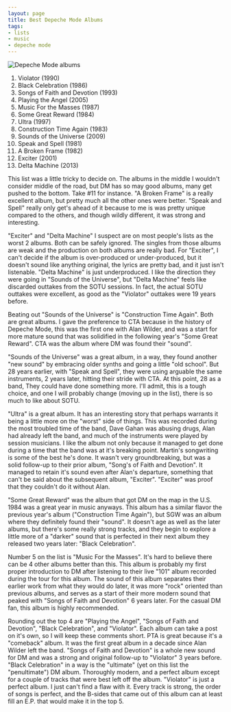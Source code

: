 ```yaml
---
layout: page
title: Best Depeche Mode Albums
tags: 
- lists
- music
- depeche mode
---
```


![Depeche Mode albums](http://www.depechemode.com/wp-content/uploads/2014/02/all-4_1.jpg)

1. Violator (1990)
2. Black Celebration (1986)
3. Songs of Faith and Devotion (1993)
4. Playing the Angel (2005)
5. Music For the Masses (1987)
6. Some Great Reward (1984)
7. Ultra (1997)
8. Construction Time Again (1983)
9. Sounds of the Universe (2009)
10. Speak and Spell (1981)
11. A Broken Frame (1982)
12. Exciter (2001)
13. Delta Machine (2013)

This list was a little tricky to decide on. The albums in the middle I wouldn't consider middle of the road, but DM has so may good albums, many get pushed to the bottom. Take #11 for instance. "A Broken Frame" is a really excellent album, but pretty much all the other ones were better. "Speak and Spell" really only get's ahead of it because to me is was pretty unique compared to the others, and though wildly different, it was strong and interesting. 

"Exciter" and "Delta Machine" I suspect are on most people's lists as the worst 2 albums. Both can be safely ignored. The singles from those albums are weak and the production on both albums are really bad. For "Exciter", I can't decide if the album is over-produced or under-produced, but it doesn't sound like anything original, the lyrics are pretty bad, and it just isn't listenable. "Delta Machine" is just underproduced. I like the direction they were going in "Sounds of the Universe", but "Delta Machine" feels like discarded outtakes from the SOTU sessions. In fact, the actual SOTU outtakes were excellent, as good as the "Violator" outtakes were 19 years before.

Beating out "Sounds of the Universe" is "Construction Time Again". Both are great albums. I gave the preference to CTA because in the history of Depeche Mode, this was the first one with Alan Wilder, and was a start for more mature sound that was solidified in the following year's "Some Great Reward". CTA was the album where DM was found their "sound". 

"Sounds of the Universe" was a great album, in a way, they found another "new sound" by embracing older synths and going a little "old school". But 28 years earlier, with "Speak and Spell", they were using arguable the same instruments, 2 years later, hitting their stride with CTA. At this point, 28 as a band, They could have done something more. I'll admit, this is a tough choice, and one I will probably change (moving up in the list), there is so much to like about SOTU.

"Ultra" is a great album. It has an interesting story that perhaps warrants it being a little more on the "worst" side of things. This was recorded during the most troubled time of the band, Dave Gahan was abusing drugs, Alan had already left the band, and much of the instruments were played by session musicians. I like the album not only because it managed to get done during a time that the band was at it's breaking point. Martin's songwriting is some of the best he's done. It wasn't very groundbreaking, but was a solid follow-up to their prior album, "Song's of Faith and Devotion". It managed to retain it's sound even after Alan's departure, something that can't be said about the subsequent album, "Exciter". "Exciter" was proof that they couldn't do it without Alan.

"Some Great Reward" was the album that got DM on the map in the U.S. 1984 was a great year in music anyways. This album has a similar flavor the previous year's album ("Construction Time Again"), but SGW was an album where they definitely found their "sound". It doesn't age as well as the later albums, but there's some really strong tracks, and they begin to explore a little more of a "darker" sound that is perfected in their next album they released two years later: "Black Celebration".

Number 5 on the list is "Music For the Masses". It's hard to believe there can be 4 other albums better than this. This album is probably my first proper introduction to DM after listening to their live "101" album recorded during the tour for this album. The sound of this album separates their earlier work from what they would do later, it was more "rock" oriented than previous albums, and serves as a start of their more modern sound that peaked with "Songs of Faith and Devotion" 6 years later. For the casual DM fan, this album is highly recommended.

Rounding out the top 4 are "Playing the Angel", "Songs of Faith and Devotion", "Black Celebration", and "Violator". Each album can take a post on it's own, so I will keep these comments short. PTA is great because it's a "comeback" album. It was the first great album in a decade since Alan Wilder left the band. "Songs of Faith and Devotion" is a whole new sound for DM and was a strong and original follow-up to "Violator" 3 years before. "Black Celebration" in a way is the "ultimate" (yet on this list the "penultimate") DM album. Thoroughly modern, and a perfect album except for a couple of tracks that were best left off the album. "Violator" is just a perfect album. I just can't find a flaw with it. Every track is strong, the order of songs is perfect, and the B-sides that came out of this album can at least fill an E.P. that would make it in the top 5.

